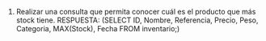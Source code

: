 1. Realizar una consulta que permita conocer cuál es el producto que más stock tiene.
RESPUESTA:
(SELECT ID, Nombre, Referencia, Precio, Peso, Categoria, MAX(Stock), Fecha FROM inventario;)